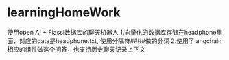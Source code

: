 # learningHomeWork
使用open AI + Fiassi数据库的聊天机器人
1.向量化的数据库存储在headphone里面，对应的data是headphone.txt, 使用分隔符####做的分词
2.使用了langchain相应的组件做这个问答，也支持历史聊天记录上下文

